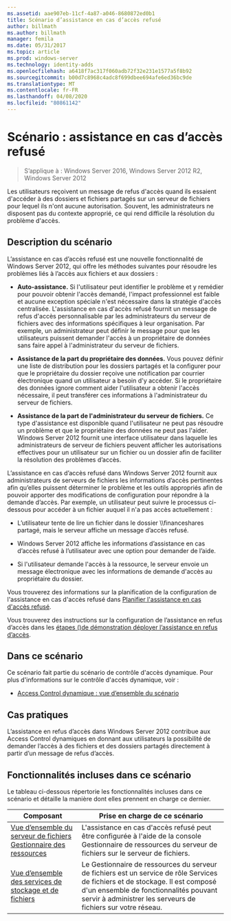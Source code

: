 ```yaml
---
ms.assetid: aae907eb-11cf-4a87-a046-8680872ed0b1
title: Scénario d’assistance en cas d’accès refusé
author: billmath
ms.author: billmath
manager: femila
ms.date: 05/31/2017
ms.topic: article
ms.prod: windows-server
ms.technology: identity-adds
ms.openlocfilehash: a6418f7ac317f060adb72f32e231e1577a5f8b92
ms.sourcegitcommit: b00d7c8968c4adc8f699dbee694afe6ed36bc9de
ms.translationtype: MT
ms.contentlocale: fr-FR
ms.lasthandoff: 04/08/2020
ms.locfileid: "80861142"
---
```

# <a name="scenario-access-denied-assistance"></a>Scénario : assistance en cas d’accès refusé

>S’applique à : Windows Server 2016, Windows Server 2012 R2, Windows Server 2012

Les utilisateurs reçoivent un message de refus d'accès quand ils essaient d'accéder à des dossiers et fichiers partagés sur un serveur de fichiers pour lequel ils n'ont aucune autorisation. Souvent, les administrateurs ne disposent pas du contexte approprié, ce qui rend difficile la résolution du problème d'accès.  
  
## <a name="scenario-description"></a>Description du scénario  
L’assistance en cas d’accès refusé est une nouvelle fonctionnalité de Windows Server 2012, qui offre les méthodes suivantes pour résoudre les problèmes liés à l’accès aux fichiers et aux dossiers :  
  
-   **Auto-assistance.** Si l'utilisateur peut identifier le problème et y remédier pour pouvoir obtenir l'accès demandé, l'impact professionnel est faible et aucune exception spéciale n'est nécessaire dans la stratégie d'accès centralisée. L'assistance en cas d'accès refusé fournit un message de refus d'accès personnalisable par les administrateurs du serveur de fichiers avec des informations spécifiques à leur organisation. Par exemple, un administrateur peut définir le message pour que les utilisateurs puissent demander l'accès à un propriétaire de données sans faire appel à l'administrateur du serveur de fichiers.  
  
-   **Assistance de la part du propriétaire des données.** Vous pouvez définir une liste de distribution pour les dossiers partagés et la configurer pour que le propriétaire du dossier reçoive une notification par courrier électronique quand un utilisateur a besoin d'y accéder. Si le propriétaire des données ignore comment aider l'utilisateur a obtenir l'accès nécessaire, il peut transférer ces informations à l'administrateur du serveur de fichiers.  
  
-   **Assistance de la part de l'administrateur du serveur de fichiers.** Ce type d'assistance est disponible quand l'utilisateur ne peut pas résoudre un problème et que le propriétaire des données ne peut pas l'aider.  Windows Server 2012 fournit une interface utilisateur dans laquelle les administrateurs de serveur de fichiers peuvent afficher les autorisations effectives pour un utilisateur sur un fichier ou un dossier afin de faciliter la résolution des problèmes d’accès.  
  
L’assistance en cas d’accès refusé dans Windows Server 2012 fournit aux administrateurs de serveurs de fichiers les informations d’accès pertinentes afin qu’elles puissent déterminer le problème et les outils appropriés afin de pouvoir apporter des modifications de configuration pour répondre à la demande d’accès. Par exemple, un utilisateur peut suivre le processus ci-dessous pour accéder à un fichier auquel il n'a pas accès actuellement :  
  
-   L’utilisateur tente de lire un fichier dans le dossier \\\financeshares partagé, mais le serveur affiche un message d’accès refusé.  
  
-    Windows Server 2012 affiche les informations d’assistance en cas d’accès refusé à l’utilisateur avec une option pour demander de l’aide.  
  
-   Si l'utilisateur demande l'accès à la ressource, le serveur envoie un message électronique avec les informations de demande d'accès au propriétaire du dossier.  
  
Vous trouverez des informations sur la planification de la configuration de l'assistance en cas d'accès refusé dans [Planifier l'assistance en cas d'accès refusé](assetId:///b169f0a4-8b97-4da8-ae4a-c8f1986d19e1).  
  
Vous trouverez des instructions sur la configuration de l’assistance en refus d’accès dans les [étapes &#40;&#41;de démonstration déployer l’assistance en refus d’accès](Deploy-Access-Denied-Assistance--Demonstration-Steps-.md).  
  
## <a name="in-this-scenario"></a>Dans ce scénario  
Ce scénario fait partie du scénario de contrôle d'accès dynamique. Pour plus d'informations sur le contrôle d'accès dynamique, voir :  
  
-   [Access Control dynamique : vue d’ensemble du scénario](Dynamic-Access-Control--Scenario-Overview.md)  
  
## <a name="practical-applications"></a>Cas pratiques  
L’assistance en refus d’accès dans Windows Server 2012 contribue aux Access Control dynamiques en donnant aux utilisateurs la possibilité de demander l’accès à des fichiers et des dossiers partagés directement à partir d’un message de refus d’accès.  
  
## <a name="features-included-in-this-scenario"></a><a name="BKMK_NEW"></a>Fonctionnalités incluses dans ce scénario  
Le tableau ci-dessous répertorie les fonctionnalités incluses dans ce scénario et détaille la manière dont elles prennent en charge ce dernier.  
  
|Composant|Prise en charge de ce scénario|  
|-----------|---------------------------------|  
|[Vue d’ensemble du serveur de fichiers Gestionnaire des ressources](https://technet.microsoft.com/library/hh831701.aspx)|L'assistance en cas d'accès refusé peut être configurée à l'aide de la console Gestionnaire de ressources du serveur de fichiers sur le serveur de fichiers.|  
|[Vue d’ensemble des services de stockage et de fichiers](https://technet.microsoft.com/library/hh831487.aspx)|Le Gestionnaire de ressources du serveur de fichiers est un service de rôle Services de fichiers et de stockage. Il est composé d'un ensemble de fonctionnalités pouvant servir à administrer les serveurs de fichiers sur votre réseau.|  
  


